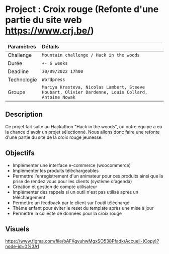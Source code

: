 # Project : Croix rouge (Refonte d'une partie du site web https://www.crj.be/)

 
|Paramètres  |Détails |
|:---------------------|:------------------------------|
|Challenge             |` Mountain challenge / Hack in the woods ` |
|Durée                 |` +- 6 weeks ` |
|Deadline              |` 30/09/2022 17h00 ` |
|Technologie           | ` Wordpress ` |
|Groupe                |` Mariya Krasteva, Nicolas Lambert, Steeve Houbart, Olivier Dardenne, Louis Collard,  Antoine Nowak `|
 
 
 
## Description 
 
Ce projet fait suite au Hackathon "Hack in the woods", où notre équipe a eu la chance d'avoir un projet sélectionné. Nous allons donc faire une refonte d'une partie du site de la croix rouge jeunesse.
 
## Objectifs

- Implémenter une interface e-commerce (woocommerce)
- Implémenter les produits téléchargeables
- Permettre l'enregistrement d'un animateur pour ces produits ainsi que la prise de rendez vous pour les clients (système d'agenda)
- Création et gestion de compte utilisateur
- Implémenter des rappels si un outil n'est pas utilisé après un téléchargement
- Permettre un feedback par le client sur l'outil téléchargé
- Thème enfant pour éviter le reset du template après une mise à jour
- Permettre la collecte de données pour la croix rouge

## Visuels

https://www.figma.com/file/bAFKgyuhwMgxSO538Pfadk/Accueil-(Copy)?node-id=0%3A1
